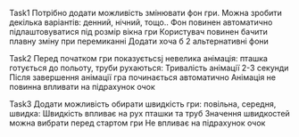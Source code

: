Task1 Потрібно додати можливість змінювати фон гри. Можна зробити декілька варіантів: денний, нічний, тощо.. Фон повинен автоматично підлаштовуватися під розмір вікна гри Користувач повинен бачити плавну зміну при перемиканні Додати хоча б 2 альтернативні фони

Task2 Перед початком гри показуєтьсsj невелика анімація: пташка готується до польоту, труби рухаються: Тривалість анімації 2-3 секунди Після завершення анімації гра починається автоматично Анімація не повинна впливати на підрахунок очок

Task3 Додати можливість обирати швидкість гри: повільна, середня, швидка: Швидкість впливає на рух пташки та труб Значення швидкостей можна вибрати перед стартом гри Не впливає на підрахунок очок
